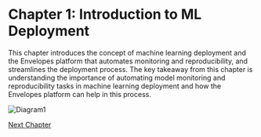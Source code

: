 # Chapter 1: Introduction to ML Deployment

This chapter introduces the concept of machine learning deployment and the Envelopes platform that automates monitoring and reproducibility, and streamlines the deployment process. The key takeaway from this chapter is understanding the importance of automating model monitoring and reproducibility tasks in machine learning deployment and how the Envelopes platform can help in this process.

![Diagram1](https://showme.redstarplugin.com/s/9OJRECxz)

[Next Chapter](chapter-2.md)
